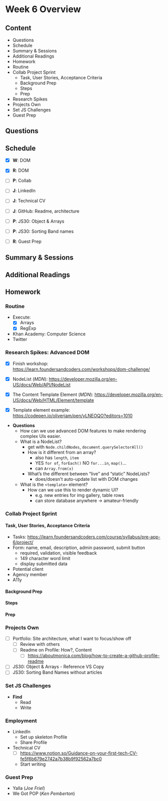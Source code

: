 # Week 6 Overview

## Content

- Questions
- Schedule
- Summary & Sessions
- Additional Readings
- Homework
- Routine
- Collab Project Sprint
  - Task, User Stories, Acceptance Criteria
  - Background Prep
  - Steps
  - Prep
- Research Spikes
- Projects Own
- Set JS Challenges
- Guest Prep

## Questions

## Schedule

- [x] **W**: DOM
- [x] **R**: DOM

- [ ] **P**: Collab

- [ ] **J**: LinkedIn
- [ ] **J**: Technical CV
- [ ] **J**: GitHub: Readme, architecture

- [ ] **P**: JS30: Object & Arrays
- [ ] **P**: JS30: Sorting Band names
- [ ] **R**: Guest Prep

## Summary & Sessions

## Additional Readings

## Homework

### Routine

- Execute:
  - [x] Arrays
  - [x] RegExp
- Khan Academy: Computer Science
- Twitter

### Research Spikes: Advanced DOM

- [x] Finish workshop: <https://learn.foundersandcoders.com/workshops/dom-challenge/>

- [x] NodeList (_MDN_): <https://developer.mozilla.org/en-US/docs/Web/API/NodeList>
- [x] The Content Template Element (_MDN_): <https://developer.mozilla.org/en-US/docs/Web/HTML/Element/template>
- [x] Template element example: <https://codepen.io/oliverjam/pen/yLNEOQO?editors=1010>

- **Questions**
  - How can we use advanced DOM features to make rendering complex UIs easier.
  - What is a NodeList?
    - get with `Node.childNodes`, `document.querySelectorAll()`
    - How is it different from an array?
      - also has `length`, `item`
      - YES `for of`, `forEach()` NO `for...in`, `map()`...
      - can `Array.from(x)`
    - What’s the different between “live” and “static” NodeLists?
      - does/doesn't auto-update list with DOM changes
  - What is the `<template>` element?
    - How can we use this to render dynamic UI?
      - e.g. new entries for img gallery, table rows
      - can store database anywhere &rarr; amateur-friendly

### Collab Project Sprint

#### Task, User Stories, Acceptance Criteria

- Tasks: <https://learn.foundersandcoders.com/course/syllabus/pre-app-6/project/>
- Form: name, email, description, admin password, submit button
  - required, validation, visible feedback
  - 149 character word limit
  - display submitted data
- Potential client
- Agency member
- A11y

#### Background Prep

#### Steps

#### Prep

### Projects Own

- [ ] Portfolio: Site architecture, what I want to focus/show off
  - [ ] Review with others
  - [ ] Readme on Profile: How?, Content
    - [ ] <https://aboutmonica.com/blog/how-to-create-a-github-profile-readme>
- [ ] JS30: Object & Arrays - Reference VS Copy
- [ ] JS30: Sorting Band Names without articles

### Set JS Challenges

- **Find**
  - Read
  - Write

### Employment

- LinkedIn
  - Set up skeleton Profile
  - Share Profile
- Technical CV
  - [ ] <https://www.notion.so/Guidance-on-your-first-tech-CV-fe5f6b679e2742a7b38b9f92562a7bc0>
  - Start writing

### Guest Prep

- Yalla (_Joe Friel_)
- We Got POP (_Ken Pemberton_)
